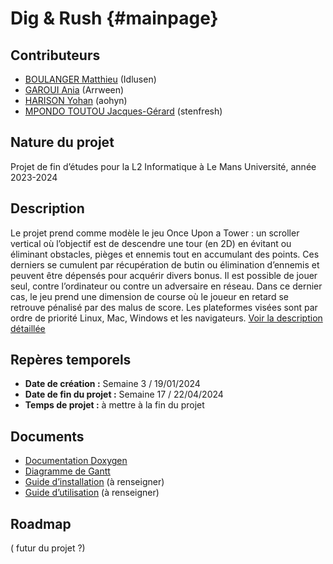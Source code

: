 # Dig & Rush {#mainpage}

## Contributeurs
- [BOULANGER Matthieu](https://github.com/Idlusen) (Idlusen)
- [GAROUI Ania](https://github.com/Arrween) (Arrween)
- [HARISON Yohan](https://github.com/aohyn) (aohyn)
- [MPONDO TOUTOU Jacques-Gérard](https://github.com/stenfresh) (stenfresh)


## Nature du projet
Projet de fin d’études pour la L2 Informatique à Le Mans Université, année 2023-2024

## Description
Le projet prend comme modèle le jeu Once Upon a Tower : un scroller vertical où l’objectif est de descendre une tour (en 2D) en évitant ou éliminant obstacles, pièges et ennemis tout en accumulant des points. Ces derniers se cumulent par récupération de butin ou élimination d’ennemis et peuvent être dépensés pour acquérir divers bonus. Il est possible de jouer seul, contre l’ordinateur ou contre un adversaire en réseau. Dans ce dernier cas, le jeu prend une dimension de course où le joueur en retard se retrouve pénalisé par des malus de score. Les plateformes visées sont par ordre de priorité Linux, Mac, Windows et les navigateurs.
[Voir la description détaillée](https://github.com/Idlusen/projet_l2/blob/main/doc/description_d%C3%A9taill%C3%A9e.pdf)

## Repères temporels
- **Date de création :** Semaine 3 / 19/01/2024
- **Date de fin du projet :** Semaine 17 / 22/04/2024
- **Temps de projet :** à mettre à la fin du projet

## Documents
- [Documentation Doxygen](http://web-info.univ-lemans.fr/~s123690/doxygen_dignrush/)
- [Diagramme de Gantt](https://docs.google.com/spreadsheets/d/1yqPa0xnbJtAbjkza44KRbA65_0DE_FV-rZELULHcHd0/)
- [Guide d’installation]() (à renseigner)
- [Guide d’utilisation]() (à renseigner)

## Roadmap
( futur du projet ?)

